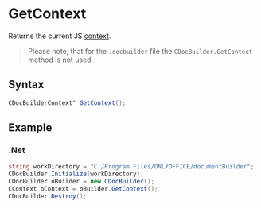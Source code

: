 # GetContext

Returns the current JS [context](../CDocBuilderContext/CDocBuilderContext.md).

> Please note, that for the `.docbuilder` file the `CDocBuilder.GetContext` method is not used.

## Syntax

```cs
CDocBuilderContext^ GetContext();
```

## Example

### .Net

``` cs
string workDirectory = "C:/Program Files/ONLYOFFICE/documentBuilder";
CDocBuilder.Initialize(workDirectory);
CDocBuilder oBuilder = new CDocBuilder();
CContext oContext = oBuilder.GetContext();
CDocBuilder.Destroy();
```
